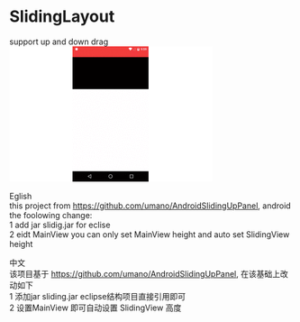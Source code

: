 # SlidingLayout
support up and down drag
<br>
![alt tag](./gif.gif)
<br>

Eglish <br>
this project from https://github.com/umano/AndroidSlidingUpPanel, android the foolowing change: <br>
1 add jar slidig.jar for eclise<br>
2 eidt MainView you can only set MainView height and auto set SlidingView height<br>

中文<br>
该项目基于 https://github.com/umano/AndroidSlidingUpPanel, 在该基础上改动如下<br>
1 添加jar sliding.jar eclipse结构项目直接引用即可<br>
2 设置MainView 即可自动设置 SlidingView 高度 <br>


